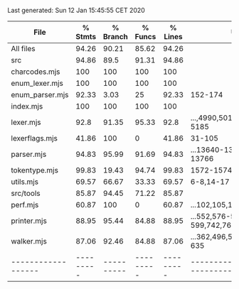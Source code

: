Last generated: Sun 12 Jan 15:45:55 CET 2020

File              | % Stmts | % Branch | % Funcs | % Lines | Uncovered Line #s                      
------------------|---------|----------|---------|---------|----------------------------------------
All files         |   94.26 |    90.21 |   85.62 |   94.26 |                                        
 src              |   94.86 |     89.5 |   91.31 |   94.86 |                                        
  charcodes.mjs   |     100 |      100 |     100 |     100 |                                        
  enum_lexer.mjs  |     100 |      100 |     100 |     100 |                                        
  enum_parser.mjs |   92.33 |     3.03 |      25 |   92.33 | 152-174                                
  index.mjs       |     100 |      100 |     100 |     100 |                                        
  lexer.mjs       |    92.8 |    91.35 |   95.33 |    92.8 | ...,4990,5011-5018,5122-5126,5155-5185 
  lexerflags.mjs  |   41.86 |      100 |       0 |   41.86 | 31-105                                 
  parser.mjs      |   94.83 |    95.99 |   91.69 |   94.83 | ...13640-13740,13756,13757,13760-13766 
  tokentype.mjs   |   99.83 |    19.43 |   94.74 |   99.83 | 1572-1574,1756-1758                    
  utils.mjs       |   69.57 |    66.67 |   33.33 |   69.57 | 6-8,14-17                              
 src/tools        |   85.87 |    94.45 |   71.22 |   85.87 |                                        
  perf.mjs        |   60.87 |      100 |       0 |   60.87 | ...102,105,106,109,110,113,114,117,118 
  printer.mjs     |   88.95 |    95.44 |   84.88 |   88.95 | ...552,576-579,596-599,742,760,800,824 
  walker.mjs      |   87.06 |    92.46 |   84.88 |   87.06 | ...362,496,514,554,578,617,618,628-635 
------------------|---------|----------|---------|---------|----------------------------------------

